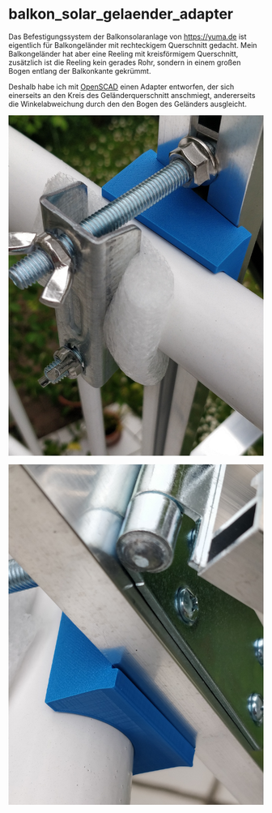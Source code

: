 # balkon_solar_gelaender_adapter
Das Befestigungssystem der Balkonsolaranlage von https://yuma.de ist eigentlich für Balkongeländer mit rechteckigem Querschnitt gedacht. Mein Balkongeländer hat aber eine Reeling mit kreisförmigem Querschnitt, zusätzlich ist die Reeling kein gerades Rohr, sondern in einem großen Bogen entlang der Balkonkante gekrümmt.

Deshalb habe ich mit [OpenSCAD](https://de.wikipedia.org/wiki/OpenSCAD) einen Adapter entworfen, der sich einerseits an den Kreis des Geländerquerschnitt anschmiegt, andererseits die Winkelabweichung durch den den Bogen des Geländers ausgleicht.

![Foto von montiertem Adapter](images/IMG_20230419_132235.jpg)

![Foto von montiertem Adapter](images/IMG_20230419_132248.jpg)

